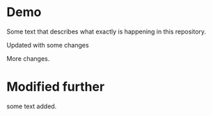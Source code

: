 # Demo

Some text that describes what exactly is happening in this repository.

Updated with some changes

More changes.


# Modified further

some text added.